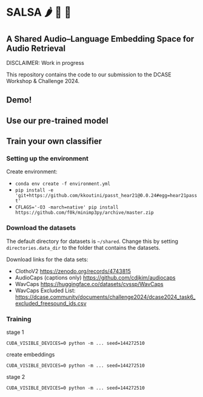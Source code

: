 # SALSA :hot_pepper: :tomato: :dancer:
## A Shared Audio–Language Embedding Space for Audio Retrieval

DISCLAIMER: Work in progress

This repository contains the code to our submission to the DCASE Workshop & Challenge 2024.


## Demo!


## Use our pre-trained model



## Train your own classifier


### Setting up the environment
Create environment:
- `conda env create -f environment.yml`
- `pip install -e 'git+https://github.com/kkoutini/passt_hear21@0.0.24#egg=hear21passt' `
- `CFLAGS='-O3 -march=native' pip install https://github.com/f0k/minimp3py/archive/master.zip`

### Download the datasets

The default directory for datasets is `~/shared`. Change this by setting `directories.data_dir` to the folder that contains the datasets.

Download links for the data sets:
- ClothoV2 https://zenodo.org/records/4743815
- AudioCaps (captions only) https://github.com/cdjkim/audiocaps
- WavCaps https://huggingface.co/datasets/cvssp/WavCaps
- WavCaps Excluded List: https://dcase.community/documents/challenge2024/dcase2024_task6_excluded_freesound_ids.csv


### Training

stage 1
```
CUDA_VISIBLE_DEVICES=0 python -m ... seed=144272510 

```

create embeddings
```
CUDA_VISIBLE_DEVICES=0 python -m ... seed=144272510 
```

stage 2
```
CUDA_VISIBLE_DEVICES=0 python -m ... seed=144272510
```
